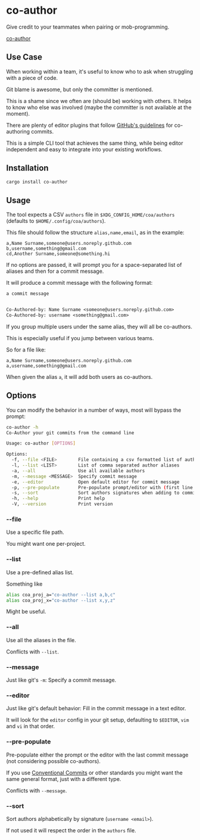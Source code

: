 # co-author

Give credit to your teammates when pairing or mob-programming.

[co-author](https://github.com/EricDriussi/co-author/assets/46979145/0946f729-e970-4e23-afcf-008d4d05e6a8)

## Use Case

When working within a team, it's useful to know who to ask when struggling with
a piece of code.

Git blame is awesome, but only the committer is mentioned.

This is a shame since we often are (should be) working with others.
It helps to know who else was involved (maybe the committer is not available
at the moment).

There are plenty of editor plugins that follow [GitHub's guidelines](https://docs.github.com/en/enterprise-cloud@latest/pull-requests/committing-changes-to-your-project/creating-and-editing-commits/creating-a-commit-with-multiple-authors#creating-co-authored-commits-on-the-command-line)
for co-authoring commits.

This is a simple CLI tool that achieves the same thing, while being editor independent
and easy to integrate into your existing workflows.

## Installation

```sh
cargo install co-author
```

## Usage

The tool expects a CSV `authors` file in `$XDG_CONFIG_HOME/coa/authors`
(defaults to `$HOME/.config/coa/authors`).

This file should follow the structure `alias,name,email`, as in the example:

```csv
a,Name Surname,someone@users.noreply.github.com
b,username,something@gmail.com
cd,Another Surname,someone@something.hi
```

If no options are passed, it will prompt you for a space-separated list of
aliases and then for a commit message.

It will produce a commit message with the following format:

```txt
a commit message


Co-Authored-by: Name Surname <someone@users.noreply.github.com>
Co-Authored-by: username <something@gmail.com>
```

If you group multiple users under the same alias, they will all be co-authors.

This is especially useful if you jump between various teams.

So for a file like:

```csv
a,Name Surname,someone@users.noreply.github.com
a,username,something@gmail.com
```

When given the alias `a`, it will add both users as co-authors.

## Options

You can modify the behavior in a number of ways, most will bypass the prompt:

```sh
co-author -h
Co-Author your git commits from the command line

Usage: co-author [OPTIONS]

Options:
  -f, --file <FILE>        File containing a csv formatted list of authors (alias,name,email)
  -l, --list <LIST>        List of comma separated author aliases
  -a, --all                Use all available authors
  -m, --message <MESSAGE>  Specify commit message
  -e, --editor             Open default editor for commit message
  -p, --pre-populate       Pre-populate prompt/editor with (first line of) last commit message
  -s, --sort               Sort authors signatures when adding to commit message
  -h, --help               Print help
  -V, --version            Print version
```

### --file

Use a specific file path.

You might want one per-project.

### --list

Use a pre-defined alias list.

Something like

```sh
alias coa_proj_a="co-author --list a,b,c"
alias coa_proj_x="co-author --list x,y,z"
```

Might be useful.

### --all

Use all the aliases in the file.

Conflicts with `--list`.

### --message

Just like git's `-m`: Specify a commit message.

### --editor

Just like git's default behavior: Fill in the commit message in a text editor.

It will look for the `editor` config in your git setup, defaulting to
`$EDITOR`, `vim` and `vi` in that order.

### --pre-populate

Pre-populate either the prompt or the editor with the last commit message
(not considering possible co-authors).

If you use [Conventional Commits](https://www.conventionalcommits.org/en/v1.0.0/)
or other standards you might want the same general format, just with a different
type.

Conflicts with `--message`.

### --sort

Sort authors alphabetically by signature (`username <email>`).

If not used it will respect the order in the `authors` file.
